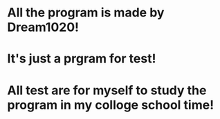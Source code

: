 # All the program is made by Dream1020!
# It's just a prgram for test!  
# All test are for myself to study the program in my colloge school time!
